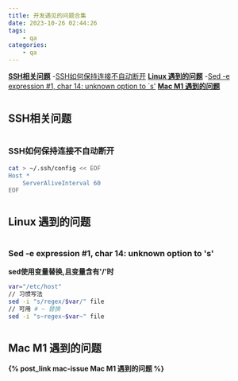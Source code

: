 ```yaml
---
title: 开发遇见的问题合集
date: 2023-10-26 02:44:26
tags:
    - qa
categories: 
    - qa
---
```


[__SSH相关问题__](#ssh)
-[SSH如何保持连接不自动断开](#ssh_keepalive)
[__Linux 遇到的问题__](#linux)
-[Sed -e expression #1, char 14: unknown option to `s'](#sed_err1)
[__Mac M1 遇到的问题__](#mac)

# <h2 id="ssh">SSH相关问题</h2>

# <h3 id="ssh_keepalive">SSH如何保持连接不自动断开</h3>

```bash
cat > ~/.ssh/config << EOF
Host *
    ServerAliveInterval 60
EOF
```

# <h2 id="linux">Linux 遇到的问题</h2>

# <h3 id="sed_err1">Sed -e expression #1, char 14: unknown option to 's'</h3>

__sed使用变量替换,且变量含有'/'时__
```bash
var="/etc/host"
// 习惯写法
sed -i "s/regex/$var/" file
// 可用 # ~ 替换
sed -i "s~regex~$var~" file
```

# <h2 id="mac">Mac M1 遇到的问题</h2>

__{% post_link mac-issue Mac M1 遇到的问题 %}__

